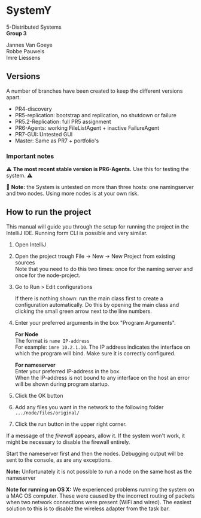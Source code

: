 # SystemY
5-Distributed Systems  
**Group 3**

Jannes Van Goeye  
Robbe Pauwels  
Imre Liessens  

## Versions
A number of branches have been created to keep the different versions apart.  

* PR4-discovery  
* PR5-replication: bootstrap and replication, no shutdown or failure  
* PR5.2-Replication: full PR5 assignment  
* PR6-Agents: working FileListAgent + inactive FailureAgent
* PR7-GUI: Untested GUI  
* Master: Same as PR7 + portfolio's  

### Important notes  

⚠️ **The most recent stable version is PR6-Agents.** Use this for testing the system. ⚠️  

🛑 **Note:** the System is untested on more than three hosts: one namingserver and two nodes. Using more nodes is at your own risk.  

## How to run the project  
This manual will guide you through the setup for running the project in the IntelliJ IDE. Running form CLI is possible and very similar.  

1. Open IntelliJ  
2. Open the project trough File -> New -> New Project from existing sources  
	Note that you need to do this two times: once for the naming server and once for the node-project.

2. Go to Run > Edit configurations  

      If there is nothing shown: run the main class first to create a configuration automatically. Do this by opening the main class and clicking the small green arrow next to the line numbers.
3. Enter your preferred arguments in the box "Program Arguments".  

    **For Node**  
    The format is ``name IP-address``  
    For example: ``imre 10.2.1.10``. The IP address indicates the interface on which the program will bind. Make sure it is correctly configured.  

    **For nameserver**  
    Enter your preferred IP-address in the box.  
    When the IP-address is not bound to any interface on the host an error will be shown during program startup.

4. Click the OK button
5. Add any files you want in the network to the following folder ```.../node/files/original/```
5. Click the run button in the upper right corner.

If a message of the *firewall* appears, allow it. If the system won't work, it might be necessary to disable the firewall entirely.

Start the nameserver first and then the nodes. Debugging output will be sent to the console, as are any exceptions.

**Note:** Unfortunately it is not possible to run a node on the same host as the nameserver

**Note for running on OS X:** We experienced problems running the system on a MAC OS computer. These were caused by the incorrect routing of packets when two network connections were present (WiFi and wired). The easiest solution to this is to disable the wireless adapter from the task bar.
